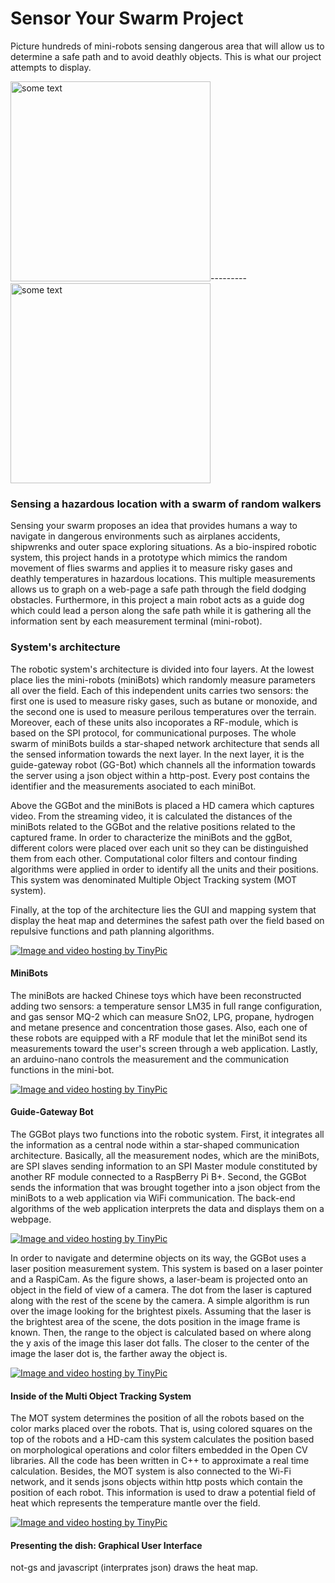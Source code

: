# Sensor Your Swarm Project

<p>Picture hundreds of mini-robots sensing dangerous area that will allow us to determine a safe path and to avoid deathly objects. This is what our project attempts to display.</p>

<IMG SRC="http://i.dailymail.co.uk/i/pix/2011/08/23/article-0-02D26216000005DC-732_468x375.jpg" ALT="some text" WIDTH=320 HEIGHT=320>---------<IMG SRC="http://groups.csail.mit.edu/drl/BoeingPages/ResearchProblems/whole-swarm-from-above.jpg" ALT="some text" WIDTH=320 HEIGHT=320>

<h3>Sensing a hazardous location with a swarm of random walkers</h3>

<p>Sensing your swarm proposes an idea that provides humans a way to navigate in dangerous environments such as airplanes accidents, shipwrenks and outer space exploring situations. As a bio-inspired robotic system, this project hands in a prototype which mimics the random movement of flies swarms and applies it to measure risky gases and deathly temperatures in hazardous locations. This multiple measurements allows us to graph on a web-page a safe path through the field dodging obstacles. Furthermore, in this project a main robot acts as a guide dog which could lead a person along the safe path while it is gathering all the information sent by each measurement terminal (mini-robot).</p>

<h3>System's architecture</h3>

<p>The robotic system's architecture is divided into four layers. At the lowest place lies the mini-robots (miniBots) which randomly measure parameters all over the field. Each of this independent units carries two sensors: the first one is used to measure risky gases, such as butane or monoxide, and the second one is used to measure perilous temperatures over the terrain. Moreover, each of these units also incoporates a RF-module, which is based on the SPI protocol, for communicational purposes. The whole swarm of miniBots builds a star-shaped network architecture that sends all the sensed information towards the next layer. In the next layer, it is the guide-gateway robot (GG-Bot) which channels all the information towards the server using a json object within a http-post. Every post contains the identifier and the measurements asociated to each miniBot.</p>

<p>Above the GGBot and the miniBots is placed a HD camera which captures video. From the streaming video, it is calculated the distances of the miniBots related to the GGBot and the relative positions related to the captured frame. In order to characterize the miniBots and the ggBot, different colors were placed over each unit so they can be distinguished them from each other. Computational color filters and contour finding algorithms were applied in order to identify all the units and their positions. This system was denominated Multiple Object Tracking system (MOT system). 

<p>Finally, at the top of the architecture lies the GUI and mapping system that display the heat map and determines the safest path over the field based on repulsive functions and path planning algorithms.</p>

<a href="http://es.tinypic.com?ref=25jcsco" target="_blank"><img src="http://i57.tinypic.com/25jcsco.jpg" border="0" alt="Image and video hosting by TinyPic"></a>

<h4>MiniBots</h4>
<p>The miniBots are hacked Chinese toys which have been reconstructed adding two sensors: a temperature sensor LM35 in full range configuration, and gas sensor MQ-2 which can measure SnO2, LPG, propane, hydrogen and metane presence and concentration those gases. Also, each one of these robots are equipped with a RF module that let the miniBot send its measurements toward the user's screen through a web application. Lastly, an arduino-nano controls the measurement and the communication functions in the mini-bot.</p>

<a href="http://es.tinypic.com?ref=fu49id" target="_blank"><img src="http://i59.tinypic.com/fu49id.png" border="0" alt="Image and video hosting by TinyPic"></a>

<h4>Guide-Gateway Bot</h4>
<p>The GGBot plays two functions into the robotic system. First, it integrates all the information as a central node within a star-shaped communication architecture. Basically, all the measurement nodes, which are the miniBots, are SPI slaves sending information to an SPI Master module constituted by another RF module connected to a RaspBerry Pi B+. Second, the GGBot sends the information that was brought together into a json object from the miniBots to a web application via WiFi communication. The back-end algorithms of the web application interprets the data and displays them on a webpage.</p>

<a href="http://es.tinypic.com?ref=2nk6fc6" target="_blank"><img src="http://i59.tinypic.com/2nk6fc6.png" border="0" alt="Image and video hosting by TinyPic"></a>

<p>In order to navigate and determine objects on its way, the GGBot uses a laser position measurement system. This system is based on a laser pointer and a RaspiCam. As the figure shows, a laser-beam is projected onto an object in the field of view of a camera. The dot from the laser is captured along with the rest of the scene by the camera. A simple algorithm is run over the image looking for the brightest pixels. Assuming that the laser is the brightest area of the scene, the dots position in the image frame is known. Then, the range to the object is calculated based on where along the y axis of the image this laser dot falls. The closer to the center of the image the laser dot is, the farther away the object is.</p>

<a href="http://es.tinypic.com?ref=23kxhyg" target="_blank"><img src="http://i61.tinypic.com/23kxhyg.jpg" border="0" alt="Image and video hosting by TinyPic"></a>

<h4>Inside of the Multi Object Tracking System</h4>
<p>The MOT system determines the position of all the robots based on the color marks placed over the robots. That is, using colored squares on the top of the robots and a HD-cam this system calculates the position based on morphological operations and color filters embedded in the Open CV libraries. All the code has been written in C++ to approximate a real time calculation. Besides, the MOT system is also connected to the Wi-Fi network, and it sends jsons objects within http posts which contain the position of each robot. This information is used to draw a potential field of heat which represents the temperature mantle over the field.</p>

<a href="http://es.tinypic.com?ref=nodlag" target="_blank"><img src="http://i59.tinypic.com/nodlag.jpg" border="0" alt="Image and video hosting by TinyPic"></a>

<h4>Presenting the dish: Graphical User Interface</h4>
<p>not-gs and javascript (interprates json) draws the heat map. </p>
